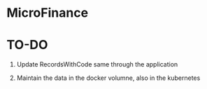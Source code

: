 # MicroFinance

# TO-DO

1) Update RecordsWithCode same through the application

2) Maintain the data in the docker volumne, also in the kubernetes